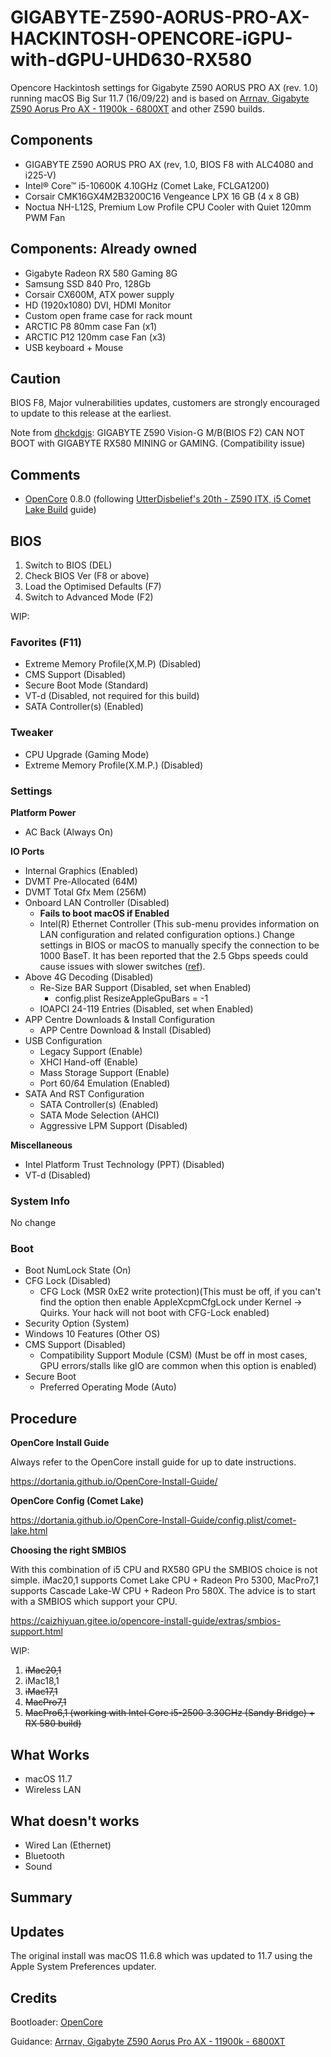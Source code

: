 # GIGABYTE-Z590-AORUS-PRO-AX-HACKINTOSH-OPENCORE-iGPU-with-dGPU-UHD630-RX580

Opencore Hackintosh settings for Gigabyte Z590 AORUS PRO AX (rev. 1.0) running macOS Big Sur 11.7 (16/09/22) and is based on  [Arrnav, Gigabyte Z590 Aorus Pro AX - 11900k - 6800XT](https://github.com/Arrnav/Gigabyte-Z590-Aorus-Pro-AX-11900k-6800XT-Opencore) and other Z590 builds.

## Components

- GIGABYTE Z590 AORUS PRO AX (rev, 1.0, BIOS F8 with ALC4080 and i225-V)
- Intel® Core™ i5-10600K 4.10GHz (Comet Lake, FCLGA1200)
- Corsair CMK16GX4M2B3200C16 Vengeance LPX 16 GB (4 x 8 GB)
- Noctua NH-L12S, Premium Low Profile CPU Cooler with Quiet 120mm PWM Fan

## Components: Already owned

- Gigabyte Radeon RX 580 Gaming 8G
- Samsung SSD 840 Pro, 128Gb
- Corsair CX600M, ATX power supply
- HD (1920x1080) DVI, HDMI Monitor
- Custom open frame case for rack mount
- ARCTIC P8 80mm case Fan (x1)
- ARCTIC P12 120mm case Fan (x3)
- USB keyboard + Mouse

## Caution

BIOS F8, Major vulnerabilities updates, customers are strongly encouraged to update to this release at the earliest.

Note from [dhckdgjs](https://github.com/dhckdgjs/GIGABYTE-Z590-VISION-G-HACKINTOSH-OPENCORE-iGPU-with-dGPU-UHD630-RX580/blob/main/README.md): GIGABYTE Z590 Vision-G M/B(BIOS F2) CAN NOT BOOT with GIGABYTE RX580 MINING or GAMING. (Compatibility issue)

## Comments

- [OpenCore](https://github.com/acidanthera/OpenCorePkg) 0.8.0 (following [UtterDisbelief's 20th - Z590 ITX, i5 Comet Lake Build](https://www.tonymacx86.com/threads/utterdisbelief-20-itx-gigabyte-z590i-i5-10600k-32gb-rx560.321503/) guide)

## BIOS
 
1. Switch to BIOS (DEL)
2. Check BIOS Ver (F8 or above)
3. Load the Optimised Defaults (F7)
4. Switch to Advanced Mode (F2)

WIP:

### Favorites (F11)

* Extreme Memory Profile(X,M.P) (Disabled)
* CMS Support (Disabled)
* Secure Boot Mode (Standard)
* VT-d (Disabled, not required for this build)
* SATA Controller(s) (Enabled)

### Tweaker

* CPU Upgrade (Gaming Mode)
* Extreme Memory Profile(X.M.P.) (Disabled)

### Settings

**Platform Power**

* AC Back (Always On)

**IO Ports**

* Internal Graphics (Enabled)
* DVMT Pre-Allocated (64M)
* DVMT Total Gfx Mem (256M)
* Onboard LAN Controller (Disabled)
	* **Fails to boot macOS if Enabled**
	* Intel(R) Ethernet Controller (This sub-menu provides information on LAN configuration and related configuration options.) Change settings in BIOS or macOS to manually specify the connection to be 1000 BaseT. It has been reported that the 2.5 Gbps speeds could cause issues with slower switches ([ref](https://www.tonymacx86.com/threads/success-big-sur-11-2-3-gigabyte-z590-aorus-elite-ax-rev-1-0-intel-core-i7-10700k-intel-uhd-630-msi-rx-580-8gb.311880/)).
* Above 4G Decoding (Disabled)
	* Re-Size BAR Support (Disabled, set when Enabled)
		* config.plist ResizeAppleGpuBars = -1
	* IOAPCI 24-119 Entries (Disabled, set when Enabled)
* APP Centre Downloads & Install Configuration
	* APP Centre Download & Install (Disabled)
* USB Configuration
	* Legacy Support (Enable)
	* XHCI Hand-off (Enable)
	* Mass Storage Support (Enable)
	* Port 60/64 Emulation (Enabled)
* SATA And RST Configuration
	* SATA Controller(s) (Enabled)
	* SATA Mode Selection (AHCI)
	* Aggressive LPM Support (Disabled)

**Miscellaneous**

* Intel Platform Trust Technology (PPT) (Disabled)
* VT-d (Disabled)

### System Info

No change

### Boot

* Boot NumLock State (On)
* CFG Lock (Disabled)
	* CFG Lock (MSR 0xE2 write protection)(This must be off, if you can't find the option then enable AppleXcpmCfgLock under Kernel -> Quirks. Your hack will not boot with CFG-Lock enabled)
* Security Option (System)
* Windows 10 Features (Other OS)
* CMS Support (Disabled)
	* Compatibility Support Module (CSM) (Must be off in most cases, GPU errors/stalls like gIO are common when this option is enabled)
* Secure Boot
	* Preferred Operating Mode (Auto)

## Procedure

**OpenCore Install Guide**

Always refer to the OpenCore install guide for up to date instructions.

https://dortania.github.io/OpenCore-Install-Guide/

**OpenCore Config (Comet Lake)**

https://dortania.github.io/OpenCore-Install-Guide/config.plist/comet-lake.html

**Choosing the right SMBIOS**

With this combination of i5 CPU and RX580 GPU the SMBIOS choice is not simple. iMac20,1 supports Comet Lake CPU + Radeon Pro 5300, MacPro7,1 supports Cascade Lake-W CPU + Radeon Pro 580X. The advice is to start with a SMBIOS which support your CPU.

https://caizhiyuan.gitee.io/opencore-install-guide/extras/smbios-support.html

WIP:

1. ~~iMac20,1~~
2. iMac18,1
3. ~~iMac17,1~~
4. ~~MacPro7,1~~
5. ~~MacPro6,1 (working with Intel Core i5-2500 3.30GHz (Sandy Bridge) + RX 580 build)~~

## What Works

* macOS 11.7
* Wireless LAN

## What doesn't works

* Wired Lan (Ethernet)
* Bluetooth
* Sound

## Summary

## Updates

The original install was macOS 11.6.8 which was updated to 11.7 using the Apple System Preferences updater.

## Credits

Bootloader: [OpenCore](https://github.com/acidanthera/OpenCorePkg)

Guidance: [Arrnav, Gigabyte Z590 Aorus Pro AX - 11900k - 6800XT](https://github.com/Arrnav/Gigabyte-Z590-Aorus-Pro-AX-11900k-6800XT-Opencore)